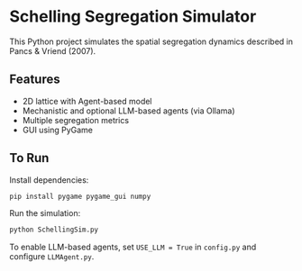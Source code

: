 # Schelling Segregation Simulator

This Python project simulates the spatial segregation dynamics described in Pancs & Vriend (2007).

## Features

- 2D lattice with Agent-based model
- Mechanistic and optional LLM-based agents (via Ollama)
- Multiple segregation metrics
- GUI using PyGame

## To Run

Install dependencies:

```bash
pip install pygame pygame_gui numpy
```

Run the simulation:

```bash
python SchellingSim.py
```

To enable LLM-based agents, set `USE_LLM = True` in `config.py` and configure `LLMAgent.py`.
